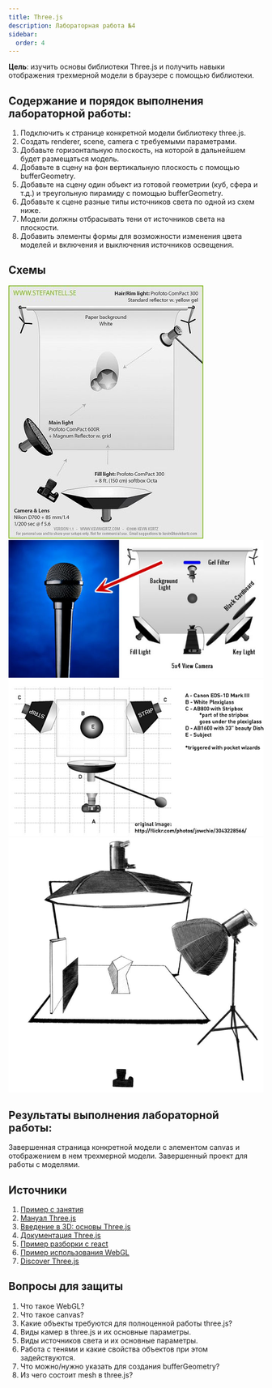 ```yaml
---
title: Three.js
description: Лабораторная работа №4
sidebar:
  order: 4
---
```


**Цель**: изучить основы библиотеки Three.js и получить навыки отображения трехмерной модели в браузере с помощью библиотеки.

## Содержание и порядок выполнения лабораторной работы:

1. Подключить к странице конкретной модели библиотеку three.js.
1. Создать renderer, scene, camera c требуемыми параметрами.
1. Добавьте горизонтальную плоскость, на которой в дальнейшем будет размещаться модель.
1. Добавьте в сцену на фон вертикальную плоскость с помощью bufferGeometry.
1. Добавьте на сцену один объект из готовой геометрии (куб, сфера и т.д.) и треугольную пирамиду с помощью bufferGeometry.
1. Добавьте к сцене разные типы источников света по одной из схем ниже.
1. Модели должны отбрасывать тени от источников света на плоскости.
1. Добавить элементы формы для возможности изменения цвета моделей и включения и выключения источников освещения.

## Схемы

![](/img/light1.jpg)
![](/img/light2.jpg)
![](/img/light3.jpg)
![](/img/light4.jpg)

## Результаты выполнения лабораторной работы:

Завершенная страница конкретной модели с элементом canvas и отображением в нем трехмерной модели. Завершенный проект для работы с моделями.

## Источники

1. [Пример с занятия](https://github.com/slavaver/threejs-example)
1. [Мануал Three.js](https://threejs.org/manual/#ru/fundamentals)
1. [Введение в 3D: основы Three.js](https://habr.com/ru/post/494810/)
1. [Документация Three.js](https://threejs.org/docs/index.html#manual/en/introduction/Creating-a-scene)
1. [Пример разборки с react](https://codesandbox.io/embed/motor-part-explosion-hli8gy)
1. [Пример использования WebGL](https://ciechanow.ski/archives/)
1. [Discover Three.js](https://discoverthreejs.com/)

## Вопросы для защиты

1. Что такое WebGL?
1. Что такое canvas?
1. Какие объекты требуются для полноценной работы three.js?
1. Виды камер в three.js и их основные параметры.
1. Виды источников света и их основные параметры.
1. Работа с тенями и какие свойства объектов при этом задействуются.
1. Что можно/нужно указать для создания bufferGeometry?
1. Из чего состоит mesh в three.js?
